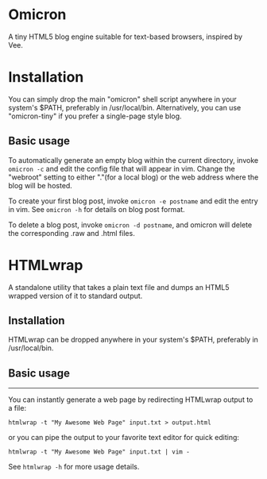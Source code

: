 # Omicron

A tiny HTML5 blog engine suitable for text-based browsers, inspired by Vee.

# Installation

You can simply drop the main "omicron" shell script anywhere in your system's $PATH, preferably in /usr/local/bin. Alternatively, you can use "omicron-tiny" if you prefer a single-page style blog.

Basic usage
-----------

To automatically generate an empty blog within the current directory, invoke `omicron -c` and edit the config file that will appear in vim. Change the "webroot" setting to either "."(for a local blog) or the web address where the blog will be hosted.

To create your first blog post, invoke `omicron -e postname` and edit the entry in vim. See `omicron -h` for details on blog post format.

To delete a blog post, invoke `omicron -d postname`, and omicron will delete the corresponding .raw and .html files.

# HTMLwrap

A standalone utility that takes a plain text file and dumps an HTML5 wrapped version of it to standard output.

## Installation

HTMLwrap can be dropped anywhere in your system's $PATH, preferably in /usr/local/bin.

## Basic usage
-----------

You can instantly generate a web page by redirecting HTMLwrap output to a file:

`htmlwrap -t "My Awesome Web Page" input.txt > output.html`

or you can pipe the output to your favorite text editor for quick editing:

`htmlwrap -t "My Awesome Web Page" input.txt | vim -`

See `htmlwrap -h` for more usage details.
